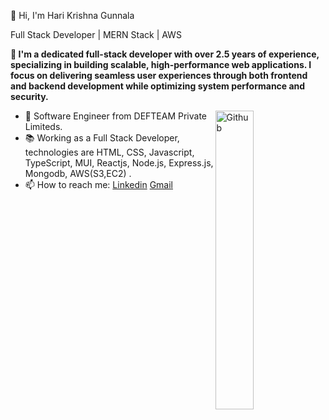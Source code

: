 👋 Hi, I'm Hari Krishna Gunnala

 Full Stack Developer | MERN Stack | AWS

**🔧 I'm a dedicated full-stack developer with over 2.5 years of experience, specializing in building scalable, high-performance web   applications. I focus on delivering seamless user experiences through both **frontend** and **backend** development while optimizing system performance and security.**


<img width="35%" align="right" alt="Github" src="https://user-images.githubusercontent.com/48678280/88862734-4903af80-d201-11ea-968b-9c939d88a37c.gif" />

- 🔭 Software Engineer  from  DEFTEAM Private Limiteds.
- 📚 Working as a Full Stack Developer, technologies are HTML, CSS, Javascript, TypeScript, MUI, Reactjs, Node.js, Express.js, Mongodb, AWS(S3,EC2) .  
- 📫 How to reach me: [Linkedin](https://www.linkedin.com/in/hari-krishna-gunnala-3b89b9224/) [Gmail](mailto:harikrishnagunnala01@gmail.com)

